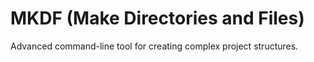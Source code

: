 # MKDF (Make Directories and Files)

Advanced command-line tool for creating complex project structures.
